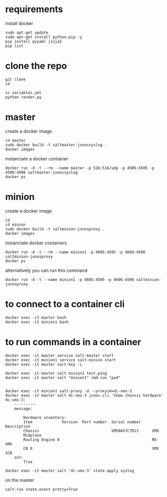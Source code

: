 # requirements 
install docker 

```
sudo apt-get update
sudo apt-get install python-pip -y
pip install pyyaml jinja2
pip list
``` 
# clone the repo
```
git clone
cd 
```
```
vi variables.yml
python render.py
```

# master 
create a docker image
```
cd master
sudo docker build -t saltmaster-junossyslog .
docker images
```
instanciate a docker container
```
docker run -d -t --rm --name master -p 516:516/udp -p 4505:4505 -p 4506:4506 saltmaster-junossyslog 
docker ps
```
# minion
create a docker image 
```
cd
cd minion
sudo docker build -t saltminion-junosproxy .
docker images
```
instanciate docker containers 
```
docker run -d -t --rm --name minion1 -p 4605:4505 -p 4606:4506 saltminion-junosproxy
docker ps
```
alternatively you can run this command 
```
docker run -d -t --name minion1 -p 4605:4505 -p 4606:4506 saltminion-junosproxy

```
# to connect to a container cli
```
docker exec -it master bash
docker exec -it minion1 bash
```
# to run commands in a container
```
docker exec -it master service salt-master start
docker exec -it minion1 service salt-minion start
docker exec -it master salt-key -L

```
```
docker exec -it master salt minion1 test.ping
docker exec -it master salt "minion1" cmd.run "pwd"


```
```
docker exec -it minion1 salt-proxy -d --proxyid=dc-vmx-3
docker exec -it master salt dc-vmx-3 junos.cli 'show chassis hardware'
dc-vmx-3:
    ----------
    message:

        Hardware inventory:
        Item             Version  Part number  Serial number     Description
        Chassis                                VM58A57C7D13      VMX
        Midplane
        Routing Engine 0                                         RE-VMX
        CB 0                                                     VMX SCB
    out:
        True

```
```
docker exec -it master salt 'dc-vmx-3' state.apply syslog
```
on the master
```
salt-run state.event pretty=True
```


